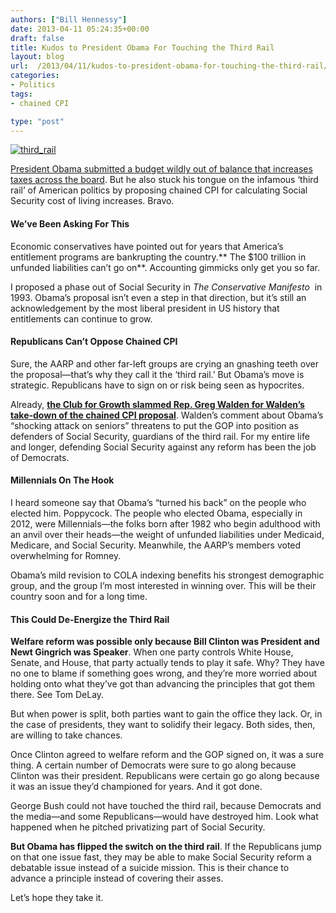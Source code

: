 ```yaml
---
authors: ["Bill Hennessy"]
date: 2013-04-11 05:24:35+00:00
draft: false
title: Kudos to President Obama For Touching the Third Rail
layout: blog
url:  /2013/04/11/kudos-to-president-obama-for-touching-the-third-rail/
categories:
- Politics
tags:
- chained CPI

type: "post"
---
```


[![third_rail](https://hennessysview.com/wp-content/uploads/2013/04/third_rail_thumb.jpg)
](https://hennessysview.com/wp-content/uploads/2013/04/third_rail.jpg)

[President Obama submitted a budget wildly out of balance that increases taxes across the board](https://www.nationalreview.com/articles/345162/obama-s-baby-step-michael-tanner). But he also stuck his tongue on the infamous ‘third rail’ of American politics by proposing chained CPI for calculating Social Security cost of living increases. Bravo.


#### We’ve Been Asking For This


Economic conservatives have pointed out for years that America’s entitlement programs are bankrupting the country.** The $100 trillion in unfunded liabilities can’t go on**. Accounting gimmicks only get you so far.

I proposed a phase out of Social Security in _The Conservative Manifesto_  in 1993. Obama’s proposal isn’t even a step in that direction, but it’s still an acknowledgement by the most liberal president in US history that entitlements can continue to grow.


#### Republicans Can’t Oppose Chained CPI


Sure, the AARP and other far-left groups are crying an gnashing teeth over the proposal—that’s why they call it the ‘third rail.’ But Obama’s move is strategic. Republicans have to sign on or risk being seen as hypocrites.

Already, **[the Club for Growth slammed Rep. Greg Walden for Walden’s take-down of the chained CPI proposal](https://www.businessinsider.com/social-security-cuts-chained-cpi-greg-walden-club-for-growth-2013-4)**. Walden’s comment about Obama’s “shocking attack on seniors” threatens to put the GOP into position as defenders of Social Security, guardians of the third rail. For my entire life and longer, defending Social Security against any reform has been the job of Democrats.


#### Millennials On The Hook


I heard someone say that Obama’s “turned his back” on the people who elected him. Poppycock. The people who elected Obama, especially in 2012, were Millennials—the folks born after 1982 who begin adulthood with an anvil over their heads—the weight of unfunded liabilities under Medicaid, Medicare, and Social Security. Meanwhile, the AARP’s members voted overwhelming for Romney.

Obama’s mild revision to COLA indexing benefits his strongest demographic group, and the group I’m most interested in winning over. This will be their country soon and for a long time.


#### This Could De-Energize the Third Rail


**Welfare reform was possible only because Bill Clinton was President and Newt Gingrich was Speaker**. When one party controls White House, Senate, and House, that party actually tends to play it safe. Why? They have no one to blame if something goes wrong, and they’re more worried about holding onto what they’ve got than advancing the principles that got them there. See Tom DeLay.

But when power is split, both parties want to gain the office they lack. Or, in the case of presidents, they want to solidify their legacy. Both sides, then, are willing to take chances.

Once Clinton agreed to welfare reform and the GOP signed on, it was a sure thing. A certain number of Democrats were sure to go along because Clinton was their president. Republicans were certain go go along because it was an issue they’d championed for years. And it got done.

George Bush could not have touched the third rail, because Democrats and the media—and some Republicans—would have destroyed him. Look what happened when he pitched privatizing part of Social Security.

**But Obama has flipped the switch on the third rail**. If the Republicans jump on that one issue fast, they may be able to make Social Security reform a debatable issue instead of a suicide mission. This is their chance to advance a principle instead of covering their asses.

Let’s hope they take it.
